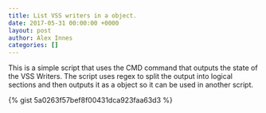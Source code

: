 ```yaml
---
title: List VSS writers in a object.
date: 2017-05-31 00:00:00 +0000
layout: post
author: Alex Innes
categories: []
---
```

This is a simple script that uses the CMD command that outputs the state of the VSS Writers. The script uses regex to split the output into logical sections and then outputs it as a object so it can be used in another script.
<!--more--> 
{% gist 5a0263f57bef8f00431dca923faa63d3 %}